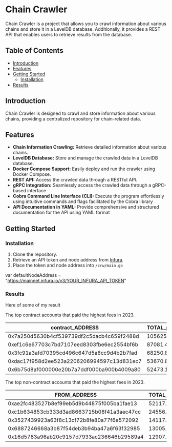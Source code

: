 # Chain Crawler

Chain Crawler is a project that allows you to crawl information about various chains and store it in a LevelDB database. Additionally, it provides a REST API that enables users to retrieve results from the database.

## Table of Contents

- [Introduction](#introduction)
- [Features](#features)
- [Getting Started](#getting-started)
  - [Installation](#installation)
- [Results](#Results)

## Introduction

Chain Crawler is designed to crawl and store information about various chains, providing a centralized repository for chain-related data.

## Features

- **Chain Information Crawling:** Retrieve detailed information about various chains.
- **LevelDB Database:** Store and manage the crawled data in a LevelDB database.
- **Docker Compose Support:** Easily deploy and run the crawler using Docker Compose.
- **REST API:** Access the crawled data through a RESTful API.
- **gRPC Integration:** Seamlessly access the crawled data through a gRPC-based interface
- **Cobra Command Line Interface (CLI):** Execute the program effortlessly using intuitive commands and flags facilitated by the Cobra library
- **API Documentation in YAML:** Provide comprehensive and structured documentation for the API using YAML format
  
## Getting Started


### Installation

1. Clone the repository.
2. Retrieve an API token and node address from [Infura](https://app.infura.io/).
3. Place the token and node address into `/crw/main.go`


var defaultNodeAddress = "https://mainnet.infura.io/v3/YOUR_INFURA_API_TOKEN"


### Results


Here of some of my result

The top contract accounts that paid the highest fees in 2023.

| contract_ADDRESS                               | TOTAL_paid_TX_FEE          
|------------------------------------------------|---------------------
| 0x7a250d5630b4cf539739df2c5dacb4c659f2488d     | 105625.339320266      
| 0xef1c6e67703c7bd7107eed8303fbe6ec2554bf6b     | 87081.423163584       
| 0x3fc91a3afd70395cd496c647d5a6cc9d4b2b7fad     | 68250.854763935       
| 0xdac17f958d2ee523a2206206994597c13d831ec7     | 53670.835072488       
| 0x6b75d8af000000e20b7a7ddf000ba900b4009a80     | 52473.171381869     

The top non-contract accounts that paid the highest fees in 2023.


| FROM_ADDRESS                                   | TOTAL_paid_TX_FEE     |
|------------------------------------------------|-----------------------|
| 0xae2fc483527b8ef99eb5d9b44875f005ba1fae13     | 52117.202360228       |
| 0xc1b634853cb333d3ad8663715b08f41a3aec47cc     | 24556.350469831       |
| 0x3527439923a63f8c13cf72b8fe80a77f6e572092     | 14117.65930822        |
| 0x6887246668a3b87f54deb3b94ba47a6f63f32985     | 13005.099261765       |
| 0x16d5783a96ab20c9157d7933ac236646b29589a4     | 12907.201414577       |
